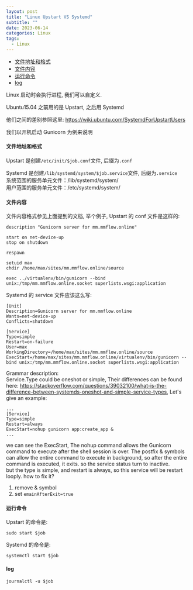 ```yaml
---
layout: post
title: "Linux Upstart VS Systemd"
subtitle: ""
date: 2023-06-14
categories: Linux
tags:
  - Linux
---
```


- [文件地址和格式](#文件地址和格式)
- [文件内容](#文件内容)
- [运行命令](#运行命令)
- [log](#log)

Linux 启动时会执行进程, 我们可以自定义.

Ubuntu15.04 之前用的是 Upstart, 之后用 Systemd

他们之间的差别参照这里: <https://wiki.ubuntu.com/SystemdForUpstartUsers>

我们以开机启动 Gunicorn 为例来说明

#### 文件地址和格式

Upstart 是创建`/etc/init/$job.conf`文件, 后缀为`.conf`

Systemd 是创建`/lib/systemd/system/$job.service`文件, 后缀为`.service`  
系统范围的服务单元文件：/lib/systemd/system/  
用户范围的服务单元文件：/etc/systemd/system/

#### 文件内容

文件内容格式参见上面提到的文档, 举个例子, Upstart 的 conf 文件是这样的:

```text
description "Gunicorn server for mm.mmflow.online"

start on net-device-up
stop on shutdown

respawn

setuid max
chdir /home/max/sites/mm.mmflow.online/source

exec ../virtualenv/bin/gunicorn --bind unix:/tmp/mm.mmflow.online.socket superlists.wsgi:application
```

Systemd 的 service 文件应该这么写:

```text
[Unit]
Description=Gunicorn server for mm.mmflow.online
Wants=net-device-up
Conflicts=shutdown

[Service]
Type=simple
Restart=on-failure
User=max
WorkingDirectory=/home/max/sites/mm.mmflow.online/source
ExecStart=/home/max/sites/mm.mmflow.online/virtualenv/bin/gunicorn --bind unix:/tmp/mm.mmflow.online.socket superlists.wsgi:application
```

Grammar description:  
Service.Type could be oneshot or simple, Their differences can be found here: <https://stackoverflow.com/questions/39032100/what-is-the-difference-between-systemds-oneshot-and-simple-service-types>, Let's give an example:

```text
...
[Service]
Type=simple
Restart=always
ExecStart=nohup gunicorn app:create_app &
...
```

we can see the ExecStart, The nohup command allows the Gunicorn command to execute after the shell session is over. The postfix & symbols can allow the entire command to execute in background, so after the entire command is executed, it exits. so the service status turn to inactive.  
but the type is simple, and restart is always, so this service will be restart looply. how to fix it?

1. remove & symbol
2. set `emainAfterExit=true`

#### 运行命令

Upstart 的命令是:

```shell
sudo start $job
```

Systemd 的命令是:

```shell
systemctl start $job
```

#### log

```shell
journalctl -u $job
```
